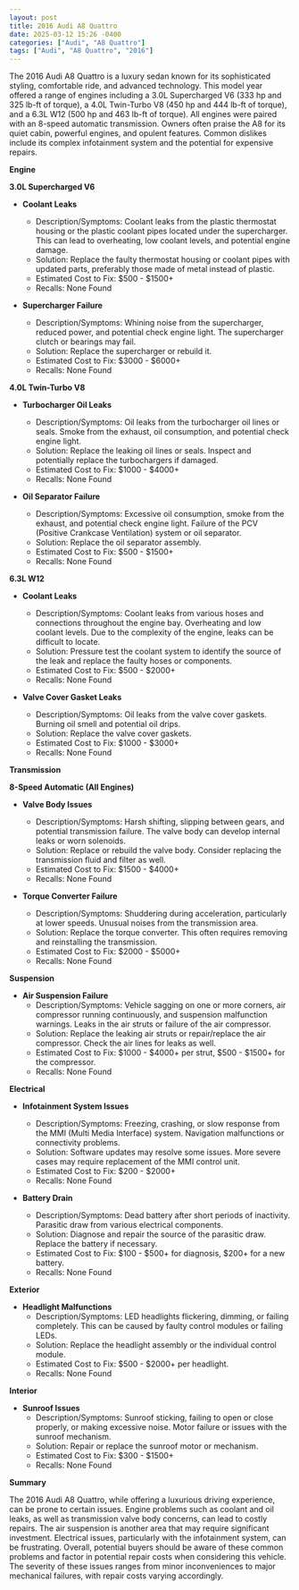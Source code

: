 ```yaml
---
layout: post
title: 2016 Audi A8 Quattro
date: 2025-03-12 15:26 -0400
categories: ["Audi", "A8 Quattro"]
tags: ["Audi", "A8 Quattro", "2016"]
---
```

The 2016 Audi A8 Quattro is a luxury sedan known for its sophisticated styling, comfortable ride, and advanced technology. This model year offered a range of engines including a 3.0L Supercharged V6 (333 hp and 325 lb-ft of torque), a 4.0L Twin-Turbo V8 (450 hp and 444 lb-ft of torque), and a 6.3L W12 (500 hp and 463 lb-ft of torque). All engines were paired with an 8-speed automatic transmission. Owners often praise the A8 for its quiet cabin, powerful engines, and opulent features. Common dislikes include its complex infotainment system and the potential for expensive repairs.

**Engine**

**3.0L Supercharged V6**

*   **Coolant Leaks**
    *   Description/Symptoms: Coolant leaks from the plastic thermostat housing or the plastic coolant pipes located under the supercharger. This can lead to overheating, low coolant levels, and potential engine damage.
    *   Solution: Replace the faulty thermostat housing or coolant pipes with updated parts, preferably those made of metal instead of plastic.
    *   Estimated Cost to Fix: $500 - $1500+
    *   Recalls: None Found

*   **Supercharger Failure**
    *   Description/Symptoms: Whining noise from the supercharger, reduced power, and potential check engine light. The supercharger clutch or bearings may fail.
    *   Solution: Replace the supercharger or rebuild it.
    *   Estimated Cost to Fix: $3000 - $6000+
    *   Recalls: None Found

**4.0L Twin-Turbo V8**

*   **Turbocharger Oil Leaks**
    *   Description/Symptoms: Oil leaks from the turbocharger oil lines or seals. Smoke from the exhaust, oil consumption, and potential check engine light.
    *   Solution: Replace the leaking oil lines or seals. Inspect and potentially replace the turbochargers if damaged.
    *   Estimated Cost to Fix: $1000 - $4000+
    *   Recalls: None Found

*   **Oil Separator Failure**
    *   Description/Symptoms: Excessive oil consumption, smoke from the exhaust, and potential check engine light. Failure of the PCV (Positive Crankcase Ventilation) system or oil separator.
    *   Solution: Replace the oil separator assembly.
    *   Estimated Cost to Fix: $500 - $1500+
    *   Recalls: None Found

**6.3L W12**

*   **Coolant Leaks**
    *   Description/Symptoms: Coolant leaks from various hoses and connections throughout the engine bay. Overheating and low coolant levels. Due to the complexity of the engine, leaks can be difficult to locate.
    *   Solution: Pressure test the coolant system to identify the source of the leak and replace the faulty hoses or components.
    *   Estimated Cost to Fix: $500 - $2000+
    *   Recalls: None Found

*   **Valve Cover Gasket Leaks**
    *   Description/Symptoms: Oil leaks from the valve cover gaskets. Burning oil smell and potential oil drips.
    *   Solution: Replace the valve cover gaskets.
    *   Estimated Cost to Fix: $1000 - $3000+
    *   Recalls: None Found

**Transmission**

**8-Speed Automatic (All Engines)**

*   **Valve Body Issues**
    *   Description/Symptoms: Harsh shifting, slipping between gears, and potential transmission failure. The valve body can develop internal leaks or worn solenoids.
    *   Solution: Replace or rebuild the valve body. Consider replacing the transmission fluid and filter as well.
    *   Estimated Cost to Fix: $1500 - $4000+
    *   Recalls: None Found

*   **Torque Converter Failure**
    *   Description/Symptoms: Shuddering during acceleration, particularly at lower speeds. Unusual noises from the transmission area.
    *   Solution: Replace the torque converter. This often requires removing and reinstalling the transmission.
    *   Estimated Cost to Fix: $2000 - $5000+
    *   Recalls: None Found

**Suspension**

*   **Air Suspension Failure**
    *   Description/Symptoms: Vehicle sagging on one or more corners, air compressor running continuously, and suspension malfunction warnings. Leaks in the air struts or failure of the air compressor.
    *   Solution: Replace the leaking air struts or repair/replace the air compressor. Check the air lines for leaks as well.
    *   Estimated Cost to Fix: $1000 - $4000+ per strut, $500 - $1500+ for the compressor.
    *   Recalls: None Found

**Electrical**

*   **Infotainment System Issues**
    *   Description/Symptoms: Freezing, crashing, or slow response from the MMI (Multi Media Interface) system. Navigation malfunctions or connectivity problems.
    *   Solution: Software updates may resolve some issues. More severe cases may require replacement of the MMI control unit.
    *   Estimated Cost to Fix: $200 - $2000+
    *   Recalls: None Found

*   **Battery Drain**
    *   Description/Symptoms: Dead battery after short periods of inactivity. Parasitic draw from various electrical components.
    *   Solution: Diagnose and repair the source of the parasitic draw. Replace the battery if necessary.
    *   Estimated Cost to Fix: $100 - $500+ for diagnosis, $200+ for a new battery.
    *   Recalls: None Found

**Exterior**

*   **Headlight Malfunctions**
    *   Description/Symptoms: LED headlights flickering, dimming, or failing completely. This can be caused by faulty control modules or failing LEDs.
    *   Solution: Replace the headlight assembly or the individual control module.
    *   Estimated Cost to Fix: $500 - $2000+ per headlight.
    *   Recalls: None Found

**Interior**

*   **Sunroof Issues**
    *   Description/Symptoms: Sunroof sticking, failing to open or close properly, or making excessive noise. Motor failure or issues with the sunroof mechanism.
    *   Solution: Repair or replace the sunroof motor or mechanism.
    *   Estimated Cost to Fix: $300 - $1500+
    *   Recalls: None Found

**Summary**

The 2016 Audi A8 Quattro, while offering a luxurious driving experience, can be prone to certain issues. Engine problems such as coolant and oil leaks, as well as transmission valve body concerns, can lead to costly repairs. The air suspension is another area that may require significant investment. Electrical issues, particularly with the infotainment system, can be frustrating. Overall, potential buyers should be aware of these common problems and factor in potential repair costs when considering this vehicle. The severity of these issues ranges from minor inconveniences to major mechanical failures, with repair costs varying accordingly.

